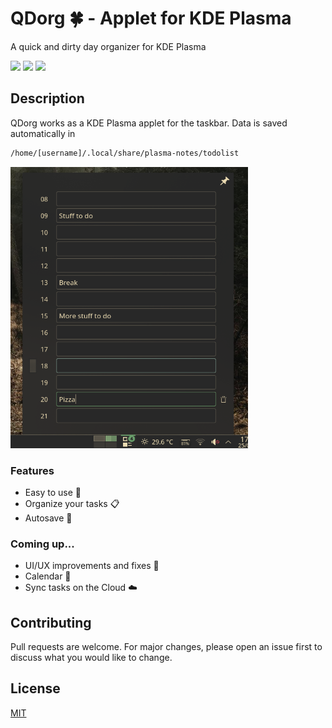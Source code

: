 # QDorg 🍀 - Applet for KDE Plasma

A quick and dirty day organizer for KDE Plasma

 ![](https://img.shields.io/github/last-commit/fnccpp/qdorg-kde) ![](https://img.shields.io/badge/platforms-Linux-lightgrey) ![](https://img.shields.io/badge/license-MIT-brightgreen) 

## Description

QDorg works as a KDE Plasma applet for the taskbar. 
Data is saved automatically in
```sh
/home/[username]/.local/share/plasma-notes/todolist
```

<img src="https://github.com/fnccpp/qdorg-kde/blob/main/qdorg.png" width="380" height="450">

### Features 
- Easy to use 👴
- Organize your tasks 📋
- Autosave 💾
### Coming up...
- UI/UX improvements and fixes 🎨
- Calendar 📆
- Sync tasks on the Cloud ☁️

## Contributing
Pull requests are welcome. For major changes, please open an issue first to discuss what you would like to change.

## License
[MIT](https://choosealicense.com/licenses/mit/)
